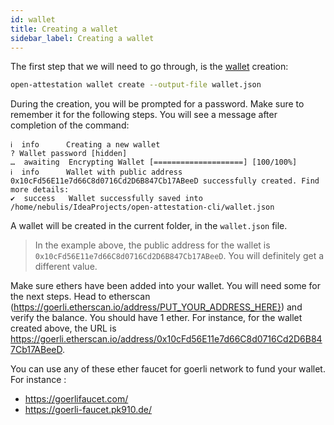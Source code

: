 ```yaml
---
id: wallet
title: Creating a wallet
sidebar_label: Creating a wallet
---
```


The first step that we will need to go through, is the [wallet](/docs/docs-section/appendix/glossary#wallet) creation:

```bash
open-attestation wallet create --output-file wallet.json
```

During the creation, you will be prompted for a password. Make sure to remember it for the following steps. You will see a message after completion of the command:

```text
ℹ  info      Creating a new wallet
? Wallet password [hidden]
…  awaiting  Encrypting Wallet [====================] [100/100%]
ℹ  info      Wallet with public address 0x10cFd56E11e7d66C8d0716Cd2D6B847Cb17ABeeD successfully created. Find more details:
✔  success   Wallet successfully saved into /home/nebulis/IdeaProjects/open-attestation-cli/wallet.json
```

A wallet will be created in the current folder, in the `wallet.json` file.

> In the example above, the public address for the wallet is `0x10cFd56E11e7d66C8d0716Cd2D6B847Cb17ABeeD`. You will definitely get a different value.

Make sure ethers have been added into your wallet. You will need some for the next steps. Head to etherscan (https://goerli.etherscan.io/address/PUT_YOUR_ADDRESS_HERE}) and verify the balance. You should have 1 ether. For instance, for the wallet created above, the URL is https://goerli.etherscan.io/address/0x10cFd56E11e7d66C8d0716Cd2D6B847Cb17ABeeD.

You can use any of these ether faucet for goerli network to fund your wallet. For instance :

- <https://goerlifaucet.com/>
- <https://goerli-faucet.pk910.de/>
